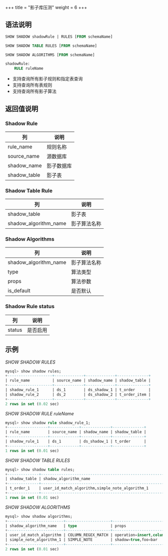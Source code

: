 +++
title = "影子库压测"
weight = 6 
+++

## 语法说明

```sql
SHOW SHADOW shadowRule | RULES [FROM schemaName]

SHOW SHADOW TABLE RULES [FROM schemaName]

SHOW SHADOW ALGORITHMS [FROM schemaName]

shadowRule: 
    RULE ruleName
```
- 支持查询所有影子规则和指定表查询
- 支持查询所有表规则
- 支持查询所有影子算法

## 返回值说明

### Shadow Rule

| 列           | 说明         |
| ------------ | ----------- |
| rule_name    | 规则名称     |
| source_name  | 源数据库     |
| shadow_name  | 影子数据库   |
| shadow_table | 影子表       |

### Shadow Table Rule

| 列                     | 说明           |
| ----------------------| ---------------|
| shadow_table          | 影子表          |
| shadow_algorithm_name | 影子算法名称     |

### Shadow Algorithms

| 列                    | 说明          |
| -------------------   | ------------ |
| shadow_algorithm_name | 影子算法名称   |
| type                  | 算法类型      |
| props                 | 算法参数      |
| is_default            | 是否默认      |

### Shadow Rule status

| 列                    | 说明          |
| -------------------   | ------------ |
| status                | 是否启用      |

## 示例

*SHOW SHADOW RULES*

```sql
mysql> show shadow rules;
+--------------------+-------------+-------------+--------------+
| rule_name          | source_name | shadow_name | shadow_table |
+--------------------+-------------+-------------+--------------+
| shadow_rule_1      | ds_1        | ds_shadow_1 | t_order      |
| shadow_rule_2      | ds_2        | ds_shadow_2 | t_order_item |
+--------------------+-------------+-------------+--------------+
2 rows in set (0.02 sec)
```
*SHOW SHADOW RULE ruleName*

```sql
mysql> show shadow rule shadow_rule_1;
+------------------+-------------+-------------+--------------+
| rule_name        | source_name | shadow_name | shadow_table |
+------------------+-------------+-------------+--------------+
| shadow_rule_1    | ds_1        | ds_shadow_1 | t_order      |
+------------------+-------------+-------------+--------------+
1 rows in set (0.01 sec)
```

*SHOW SHADOW TABLE RULES*

```sql
mysql> show shadow table rules;
+--------------+--------------------------------------------------------------------------------+
| shadow_table | shadow_algorithm_name                                                          |
+--------------+--------------------------------------------------------------------------------+
| t_order_1    | user_id_match_algorithm,simple_note_algorithm_1                                |  
+--------------+--------------------------------------------------------------------------------+
1 rows in set (0.01 sec)
```

*SHOW SHADOW ALGORITHMS*

```sql
mysql> show shadow algorithms;
+-------------------------+--------------------+-------------------------------------------+----------------+
| shadow_algorithm_name   | type               | props                                     | is_default     |
+-------------------------+--------------------+-------------------------------------------+----------------+
| user_id_match_algorithm | COLUMN_REGEX_MATCH | operation=insert,column=user_id,regex=[1] | false          |
| simple_note_algorithm_1 | SIMPLE_NOTE        | shadow=true,foo=bar                       | false          |
+-------------------------+--------------------+-------------------------------------------+----------------+
2 rows in set (0.01 sec)
```
